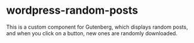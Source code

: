 # wordpress-random-posts
This is a custom component for Gutenberg, which displays random posts, and when you click on a button, new ones are randomly downloaded.
